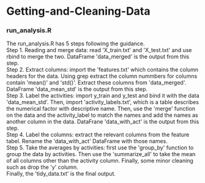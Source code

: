 # Getting-and-Cleaning-Data
### run_analysis.R
The run_analysis.R has 5 steps following the guidance.  
Step 1. Reading and merge data: read 'X_train.txt' and 'X_test.txt' and use rbind to merge the two. DataFrame 'data_merged' is the output from this step.  
Step 2. Extract columns: import the 'features.txt' which contains the column headers for the data. Using grep extract the column nummbers for columns contain 'mean()' and 'std()'. Extract these columns from 'data_merged'. DataFrame 'data_mean_std' is the output from this step.  
Step 3. Label the activities: import y_train and y_test and bind it with the data 'data_mean_std'. Then, import 'activity_labels.txt', which is a table describes the numerical factor with descriptive name. Then, use the 'merge' function on the data and the activity_label to match the names and add the names as another column in the data. DataFrane 'data_with_act' is the output from this step.  
Step 4. Label the columns: extract the relevant columns from the feature tabel. Rename the 'data_with_act' DataFrame with those names.  
Step 5. Take the averages by activities: first use the 'group_by' function to group the data by activities. Then use the 'summarize_all' to take the mean of all columns other than the activity column. Finally, some minor cleaning such as drop the 'y' column.   
Finally, the 'tidy_data.txt' is the final output.  
